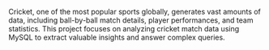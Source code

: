 Cricket, one of the most popular sports globally, generates vast amounts of data, including ball-by-ball match details, player performances, and team statistics. This project focuses on analyzing cricket match data using MySQL to extract valuable insights and answer complex queries.
